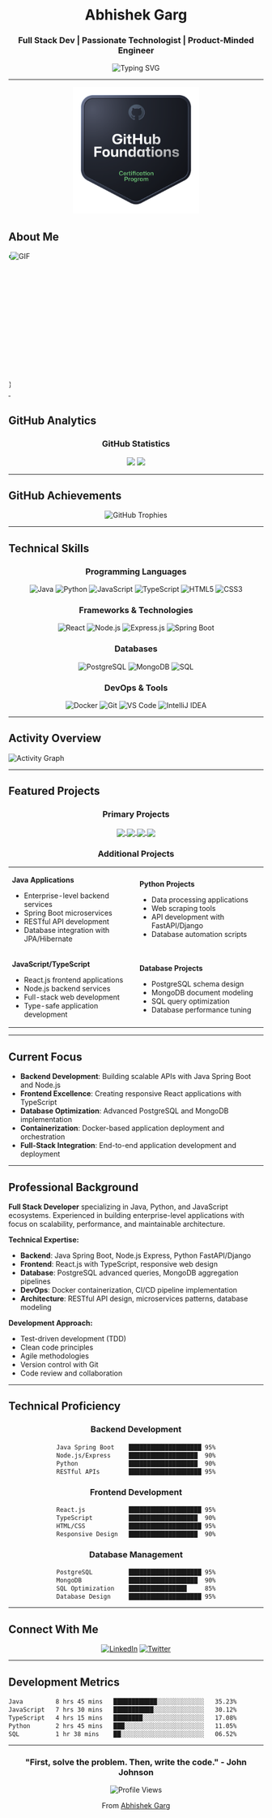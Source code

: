 <div align="center">
  
# Abhishek Garg

### Full Stack Dev | Passionate Technologist | Product-Minded Engineer

<img src="https://readme-typing-svg.herokuapp.com?font=Fira+Code&pause=1000&color=00D4FF&center=true&vCenter=true&width=435&lines=Full+Stack+Developer;Java+%7C+Python+%7C+JavaScript;React+%7C+Node.js+%7C+Docker;Building+scalable+solutions" alt="Typing SVG" />

</div>

---

<div align="center">
  <a href="https://www.credly.com/badges/41987ad0-e738-4138-a101-c4d9d37885a9/public_url" target="_blank">
    <img src="credly-batch.png" alt="Credly Badge" width="250"/>
  </a>
</div>

## About Me

<img align="right" alt="GIF" src="https://github.com/abhisheknaiidu/abhisheknaiidu/blob/master/code.gif?raw=true" width="500" height="320" />

```javascript
const abhishekGarg = {
    pronouns: "He/Him",
    location: "India",
    languages: ["Java", "Python", "JavaScript", "TypeScript", "SQL", "HTML/CSS"],
    databases: ["PostgreSQL", "MongoDB"],
    technologies: ["Node.js", "React.js", "Docker"],
    expertise: {
        backend: ["Java Spring Boot", "Node.js", "Python Django/FastAPI"],
        frontend: ["React.js", "TypeScript", "HTML5/CSS3"],
        database: ["PostgreSQL", "MongoDB", "SQL Optimization"],
        devOps: ["Docker", "Containerization", "CI/CD"],
        tools: ["Git", "VS Code", "IntelliJ IDEA", "Postman"]
    },
    currentFocus: "Full-stack development with modern JavaScript ecosystem",
    architecture: ["MVC", "RESTful APIs", "Microservices"]
};
```

---

## GitHub Analytics

<div align="center">
  

### GitHub Statistics
<img height="180em" src="https://github-readme-stats-eight-theta.vercel.app/api?username=ag863k&show_icons=true&theme=tokyonight&include_all_commits=true&count_private=true&hide_border=true"/>
<img height="180em" src="https://github-readme-stats-eight-theta.vercel.app/api/top-langs/?username=ag863k&layout=compact&langs_count=8&theme=tokyonight&hide_border=true"/>

</div>

---

## GitHub Achievements

<div align="center">
<img src="https://github-profile-trophy.vercel.app/?username=ag863k&theme=tokyonight&no-frame=true&no-bg=false&margin-w=4&row=1" alt="GitHub Trophies" />
</div>

---

## Technical Skills

<div align="center">

### Programming Languages
![Java](https://img.shields.io/badge/Java-ED8B00?style=for-the-badge&logo=java&logoColor=white)
![Python](https://img.shields.io/badge/Python-3776AB?style=for-the-badge&logo=python&logoColor=white)
![JavaScript](https://img.shields.io/badge/JavaScript-F7DF1E?style=for-the-badge&logo=javascript&logoColor=black)
![TypeScript](https://img.shields.io/badge/TypeScript-007ACC?style=for-the-badge&logo=typescript&logoColor=white)
![HTML5](https://img.shields.io/badge/HTML5-E34F26?style=for-the-badge&logo=html5&logoColor=white)
![CSS3](https://img.shields.io/badge/CSS3-1572B6?style=for-the-badge&logo=css3&logoColor=white)

### Frameworks & Technologies
![React](https://img.shields.io/badge/React-20232A?style=for-the-badge&logo=react&logoColor=61DAFB)
![Node.js](https://img.shields.io/badge/Node.js-43853D?style=for-the-badge&logo=node.js&logoColor=white)
![Express.js](https://img.shields.io/badge/Express.js-404D59?style=for-the-badge)
![Spring Boot](https://img.shields.io/badge/Spring_Boot-6DB33F?style=for-the-badge&logo=spring-boot&logoColor=white)

### Databases
![PostgreSQL](https://img.shields.io/badge/PostgreSQL-316192?style=for-the-badge&logo=postgresql&logoColor=white)
![MongoDB](https://img.shields.io/badge/MongoDB-4EA94B?style=for-the-badge&logo=mongodb&logoColor=white)
![SQL](https://img.shields.io/badge/SQL-4479A1?style=for-the-badge&logo=mysql&logoColor=white)

### DevOps & Tools
![Docker](https://img.shields.io/badge/Docker-2496ED?style=for-the-badge&logo=docker&logoColor=white)
![Git](https://img.shields.io/badge/Git-F05032?style=for-the-badge&logo=git&logoColor=white)
![VS Code](https://img.shields.io/badge/VS_Code-007ACC?style=for-the-badge&logo=visual-studio-code&logoColor=white)
![IntelliJ IDEA](https://img.shields.io/badge/IntelliJ_IDEA-000000?style=for-the-badge&logo=intellij-idea&logoColor=white)

</div>

---

## Activity Overview

<img src="https://github-readme-activity-graph.vercel.app/graph?username=ag863k&theme=tokyo-night&hide_border=true&area=true" alt="Activity Graph" />

---

## Featured Projects

<div align="center">

### Primary Projects

<a href="https://github.com/ag863k/VecNote">
<img align="center" src="https://github-readme-stats.vercel.app/api/pin/?username=ag863k&repo=VecNote&theme=tokyonight&hide_border=true" />
</a>

<a href="https://github.com/ag863k/Flowmatic-pm">
<img align="center" src="https://github-readme-stats.vercel.app/api/pin/?username=ag863k&repo=Flowmatic-pm&theme=tokyonight&hide_border=true" />
</a>

<a href="https://github.com/ag863k/Url-Shortner">
<img align="center" src="https://github-readme-stats.vercel.app/api/pin/?username=ag863k&repo=Url-Shortner&theme=tokyonight&hide_border=true" />
</a>

<a href="https://github.com/ag863k/DataLoom">
<img align="center" src="https://github-readme-stats.vercel.app/api/pin/?username=ag863k&repo=DataLoom&theme=tokyonight&hide_border=true" />
</a>

### Additional Projects

<table>
<tr>
<td width="50%">

**Java Applications**
- Enterprise-level backend services
- Spring Boot microservices
- RESTful API development
- Database integration with JPA/Hibernate

</td>
<td width="50%">

**Python Projects**
- Data processing applications
- Web scraping tools
- API development with FastAPI/Django
- Database automation scripts

</td>
</tr>
<tr>
<td width="50%">

**JavaScript/TypeScript**
- React.js frontend applications
- Node.js backend services
- Full-stack web development
- Type-safe application development

</td>
<td width="50%">

**Database Projects**
- PostgreSQL schema design
- MongoDB document modeling
- SQL query optimization
- Database performance tuning

</td>
</tr>
</table>

</div>

---

## Current Focus

- **Backend Development**: Building scalable APIs with Java Spring Boot and Node.js
- **Frontend Excellence**: Creating responsive React applications with TypeScript
- **Database Optimization**: Advanced PostgreSQL and MongoDB implementation
- **Containerization**: Docker-based application deployment and orchestration
- **Full-Stack Integration**: End-to-end application development and deployment

---

## Professional Background

**Full Stack Developer** specializing in Java, Python, and JavaScript ecosystems. Experienced in building enterprise-level applications with focus on scalability, performance, and maintainable architecture.

**Technical Expertise:**
- **Backend**: Java Spring Boot, Node.js Express, Python FastAPI/Django
- **Frontend**: React.js with TypeScript, responsive web design
- **Database**: PostgreSQL advanced queries, MongoDB aggregation pipelines
- **DevOps**: Docker containerization, CI/CD pipeline implementation
- **Architecture**: RESTful API design, microservices patterns, database modeling

**Development Approach:**
- Test-driven development (TDD)
- Clean code principles
- Agile methodologies
- Version control with Git
- Code review and collaboration

---

## Technical Proficiency

<div align="center">

### Backend Development
```
Java Spring Boot    ████████████████████ 95%
Node.js/Express     ███████████████████  90%
Python              ███████████████████  90%
RESTful APIs        ████████████████████ 95%
```

### Frontend Development
```
React.js            ████████████████████ 95%
TypeScript          ███████████████████  90%
HTML/CSS            ████████████████████ 95%
Responsive Design   ███████████████████  90%
```

### Database Management
```
PostgreSQL          ████████████████████ 95%
MongoDB             ███████████████████  90%
SQL Optimization    ████████████████     85%
Database Design     ████████████████████ 95%
```

</div>

---

## Connect With Me

<div align="center">

[![LinkedIn](https://img.shields.io/badge/LinkedIn-0077B5?style=for-the-badge&logo=linkedin&logoColor=white)](https://linkedin.com/in/abhigarg48)
[![Twitter](https://img.shields.io/badge/Twitter-1DA1F2?style=for-the-badge&logo=twitter&logoColor=white)](https://twitter.com/im_abhi117)

</div>

---


## Development Metrics

<!--START_SECTION:waka-->
```text
Java         8 hrs 45 mins   ████████████░░░░░░░░░░░░░   35.23%
JavaScript   7 hrs 30 mins   ███████████░░░░░░░░░░░░░░   30.12%
TypeScript   4 hrs 15 mins   ████████░░░░░░░░░░░░░░░░░   17.08%
Python       2 hrs 45 mins   ███░░░░░░░░░░░░░░░░░░░░░░   11.05%
SQL          1 hr 38 mins    ██░░░░░░░░░░░░░░░░░░░░░░░   06.52%
```
<!--END_SECTION:waka-->

---


<div align="center">

### "First, solve the problem. Then, write the code." - John Johnson

![Profile Views](https://komarev.com/ghpvc/?username=ag863k&color=blueviolet&style=for-the-badge)

From [Abhishek Garg](https://github.com/ag863k)

</div>
